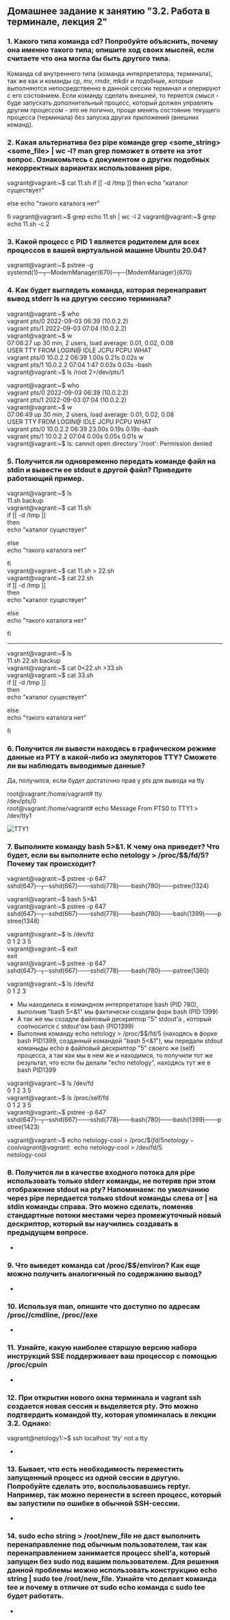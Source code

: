 ## Домашнее задание к занятию "3.2. Работа в терминале, лекция 2"
### 1. Какого типа команда cd? Попробуйте объяснить, почему она именно такого типа; опишите ход своих мыслей, если считаете что она могла бы быть другого типа.

Команда cd внутреннего типа (команда интерпретатора, терминала), так же как и команды cp, mv, rmdir, mkdir и подобные, которые выполняются непосредственно в данной сессии терминал и оперируют с его состоянием.
Если команду сделать внешней, то теряется смысл - буде запускать дополнительный процесс, который должен управлять другим процессом - это не логично, проще менять состояние текущего процесса (терминала) без запуска других приложений (внешних команд).
    
### 2.  Какая альтернатива без pipe команде grep <some_string> <some_file> | wc -l? man grep поможет в ответе на этот вопрос. Ознакомьтесь с документом о других подобных некорректных вариантах использования pipe.

vagrant@vagrant:~$ cat 11.sh
if [[ -d /tmp ]]
then
    echo "каталог существует"

else
    echo "такого каталога нет"

fi
vagrant@vagrant:~$ grep echo 11.sh | wc -l
2
vagrant@vagrant:~$ grep echo 11.sh -c
2

 
### 3. Какой процесс с PID 1 является родителем для всех процессов в вашей виртуальной машине Ubuntu 20.04?

vagrant@vagrant:~$ pstree -g  
systemd(1)─┬─ModemManager(670)─┬─{ModemManager}(670)    
            
### 4. Как будет выглядеть команда, которая перенаправит вывод stderr ls на другую сессию терминала?


vagrant@vagrant:~$ who  
vagrant  pts/0        2022-09-03 06:39 (10.0.2.2)  
vagrant  pts/1        2022-09-03 07:04 (10.0.2.2)  
vagrant@vagrant:~$ w  
 07:06:27 up 30 min,  2 users,  load average: 0.01, 0.02, 0.08  
USER     TTY      FROM             LOGIN@   IDLE   JCPU   PCPU WHAT  
vagrant  pts/0    10.0.2.2         06:39    1.00s  0.21s  0.02s w  
vagrant  pts/1    10.0.2.2         07:04    1:47   0.03s  0.03s -bash  
vagrant@vagrant:~$ ls /root 2>/dev/pts/1  


vagrant@vagrant:~$ who  
vagrant  pts/0        2022-09-03 06:39 (10.0.2.2)  
vagrant  pts/1        2022-09-03 07:04 (10.0.2.2)  
vagrant@vagrant:~$ w  
 07:06:49 up 30 min,  2 users,  load average: 0.01, 0.02, 0.08  
USER     TTY      FROM             LOGIN@   IDLE   JCPU   PCPU WHAT  
vagrant  pts/0    10.0.2.2         06:39   23.00s  0.19s  0.19s -bash  
vagrant  pts/1    10.0.2.2         07:04    0.00s  0.05s  0.01s w  
vagrant@vagrant:~$ ls: cannot open directory '/root': Permission denied  


### 5. Получится ли одновременно передать команде файл на stdin и вывести ее stdout в другой файл? Приведите работающий пример.

 vagrant@vagrant:~$ ls  
11.sh  backup  
vagrant@vagrant:~$ cat 11.sh  
if [[ -d /tmp ]]  
then  
    echo "каталог существует"  
  
else  
    echo "такого каталога нет"  
  
fi  
vagrant@vagrant:~$ cat 11.sh > 22.sh  
vagrant@vagrant:~$ cat 22.sh  
if [[ -d /tmp ]]  
then  
    echo "каталог существует"  
  
else  
    echo "такого каталога нет"  
  
fi  

---

vagrant@vagrant:~$ ls  
11.sh  22.sh  backup  
vagrant@vagrant:~$ cat 0<22.sh >33.sh    
vagrant@vagrant:~$ cat 33.sh    
if [[ -d /tmp ]]  
then  
    echo "каталог существует"  
  
else  
    echo "такого каталога нет"  
  
fi  

  
### 6. Получится ли вывести находясь в графическом режиме данные из PTY в какой-либо из эмуляторов TTY? Сможете ли вы наблюдать выводимые данные?

Да, получится, если будет достаточно прав у pts для вывода на tty

root@vagrant:/home/vagrant# tty  
/dev/pts/0  
root@vagrant:/home/vagrant# echo Message From PTS0 to TTY1 > /dev/tty1  

![TTY1](https://github.com/sergey-svet-melnikov/My-Tutorial/blob/main/DevOps-22/Home_Work/03-sysadmin-02-terminal/VagrantTTY1.png)  


### 7. Выполните команду bash 5>&1. К чему она приведет? Что будет, если вы выполните echo netology > /proc/$$/fd/5? Почему так происходит?

vagrant@vagrant:~$ pstree -p 647  
sshd(647)─┬─sshd(667)───sshd(778)───bash(780)───pstree(1324)    
        
vagrant@vagrant:~$ bash 5>&1    
vagrant@vagrant:~$ pstree -p 647    
sshd(647)─┬─sshd(667)───sshd(778)───bash(780)───bash(1399)───pstree(1348)    
          
vagrant@vagrant:~$ ls /dev/fd  
0  1  2  3  5  
vagrant@vagrant:~$ exit  
exit  
vagrant@vagrant:~$ pstree -p 647  
sshd(647)─┬─sshd(667)───sshd(778)───bash(780)───pstree(1360)  
          
vagrant@vagrant:~$ ls /dev/fd  
0  1  2  3  

* Мы находились в командном интерпретаторе bash (PID 780), выполнив "bash 5<&1" мы фактически создали форк bash (PID 1399)  
* А так же мы созадли файловый дескриптор "5" stdout'a , который соотносится c stdout'ом bash (PID1399)
* Выполнив команду echo netology > /proc/$$/fd/5 (находясь в форке bash PID1399, созданный командой "bash 5<&1"), мы передали stdout команыды echo в файловый дескриптор "5" своего же (self) процесса, а так как мы в нем же и находимся, то получили тот же результат, что если бы делали "echo netology", находясь тут же в bash PID1399

vagrant@vagrant:~$ ls /dev/fd  
0  1  2  3  5  
vagrant@vagrant:~$ ls /proc/self/fd  
0  1  2  3  5  
vagrant@vagrant:~$ pstree -p 647  
sshd(647)─┬─sshd(667)───sshd(778)───bash(780)───bash(1399)───pstree(1423)    
            
vagrant@vagrant:~$ echo netology-cool > /proc/$$/fd/5  
netology-cool  
vagrant@vagrant:~$ echo netology-cool > /dev/fd/5  
netology-cool  

### 8. Получится ли в качестве входного потока для pipe использовать только stderr команды, не потеряв при этом отображение stdout на pty? Напоминаем: по умолчанию через pipe передается только stdout команды слева от | на stdin команды справа. Это можно сделать, поменяв стандартные потоки местами через промежуточный новый дескриптор, который вы научились создавать в предыдущем вопросе.

* 

### 9.  Что выведет команда cat /proc/$$/environ? Как еще можно получить аналогичный по содержанию вывод?

*

### 10. Используя man, опишите что доступно по адресам /proc/<PID>/cmdline, /proc/<PID>/exe

* 

### 11. Узнайте, какую наиболее старшую версию набора инструкций SSE поддерживает ваш процессор с помощью /proc/cpuin

*

### 12. При открытии нового окна терминала и vagrant ssh создается новая сессия и выделяется pty. Это можно подтвердить командой tty, которая упоминалась в лекции 3.2. Однако:

vagrant@netology1:~$ ssh localhost 'tty'
not a tty  

*

### 13. Бывает, что есть необходимость переместить запущенный процесс из одной сессии в другую. Попробуйте сделать это, воспользовавшись reptyr. Например, так можно перенести в screen процесс, который вы запустили по ошибке в обычной SSH-сессии.

*

### 14. sudo echo string > /root/new_file не даст выполнить перенаправление под обычным пользователем, так как перенаправлением занимается процесс shell'а, который запущен без sudo под вашим пользователем. Для решения данной проблемы можно использовать конструкцию echo string | sudo tee /root/new_file. Узнайте что делает команда tee и почему в отличие от sudo echo команда с sudo tee будет работать. 

*